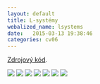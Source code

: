 ```yaml
---
layout: default
title: L-systémy
webalized_name: lsystems
date:   2015-03-13 19:38:46
categories: cv06
---
```


[Zdrojový kód](https://www.github.com/OndrejSlamecka/iv122/blob/gh-pages/assets/chaos/lsystem.py).

![]({{site.baseurl}}/assets/chaos/koch.png)
![]({{site.baseurl}}/assets/chaos/gosper.png)
![]({{site.baseurl}}/assets/chaos/hilbert.png)
![]({{site.baseurl}}/assets/chaos/koch_island.png)
![]({{site.baseurl}}/assets/chaos/pentaflake.png)
![]({{site.baseurl}}/assets/chaos/sierpinsky.png)
![]({{site.baseurl}}/assets/chaos/tree2.png)
